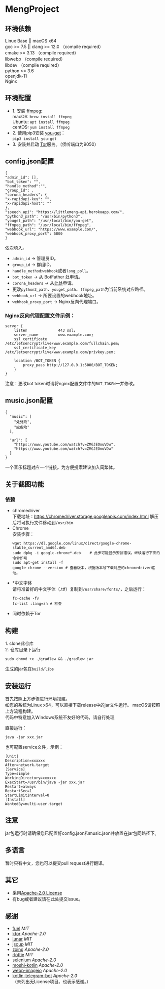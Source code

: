 # MengProject

## 环境依赖

Linux Base || macOS x64  
gcc >= 7.5 || clang >= 12.0 （compile required）  
cmake >= 3.13 （compile required）  
libwebp （compile required）  
libdev （compile required）  
python >= 3.6  
openjdk-11  
Nginx

## 环境配置

- 1.&nbsp;安装 [ffmpeg](https://www.ffmpeg.org):  
  macOS:&nbsp;``brew install ffmpeg``  
  Ubuntu:&nbsp;``apt install ffmpeg``  
  centOS:&nbsp;``yum install ffmpeg``
- 2.&nbsp;使用pip3安装 [you-get](https://www.github.com/soimort/you-get)：  
  ``pip3 install you-get``
- 3.&nbsp;安装并启动 [Tor](https://www.torproject.org/)服务。（侦听端口为9050）

## config.json配置

```
{  
"admin_id": [], 
"bot_token": "",
"handle_method":"",
"group_id": ,
"corona_headers": {
"x-rapidapi-key": "",
"x-rapidapi-host": ""
},
"speech_api": "https://littlemeng-api.herokuapp.com/",
"python3_path": "/usr/bin/python3",
"youget_path": "/usr/local/bin/you-get",
"ffmpeg_path": "/usr/local/bin/ffmpeg",
"webhook_url": "https://www.example.com/",
"webhook_proxy_port": 5000
}
```

依次填入。

- ``admin_id`` -> 管理员ID。
- ``group_id`` -> 群组ID。
- ``handle_method``:``webhook``或者``long_poll``。
- ``bot_token`` -> 从 BotFather 处申请。
- ``corona_headers`` -> 从[此处](https://rapidapi.com/api-sports/api/covid-193/)申请。
- 更改``python3_path``、``youget_path``、``ffmpeg_path``为当前系统对应路径。
- ``webhook_url`` -> 所要设置的webhook地址。
- ``webhook_proxy_port`` -> Nginx反向代理端口。

### Nginx反向代理配置文件示例：

```
server {
    listen              443 ssl;
    server_name         www.example.com;
    ssl_certificate     /etc/letsencrypt/live/www.example.com/fullchain.pem;
    ssl_certificate_key /etc/letsencrypt/live/www.example.com/privkey.pem;

    location /BOT_TOKEN {
        proxy_pass http://127.0.0.1:5000/BOT_TOKEN;
    }
}
```

注意：更改bot token时请将nginx配置文件中的```BOT_TOKEN```一并修改。

## music.json配置

```
{
  "music": [
    "处处吻",
    "處處吻"
  ],

  "url": [
    "https://www.youtube.com/watch?v=ZMGJEOnuVDw",
    "https://www.youtube.com/watch?v=ZMGJEOnuVDw"
  ]
}
```  

一个音乐标题对应一个链接。为方便搜索建议加入简繁体。

## 关于截图功能

### 依赖

- chromedriver  
  下载地址：https://chromedriver.storage.googleapis.com/index.html
  解压后将可执行文件移动到```/usr/bin```
- Chrome  
  安装步骤：
  ```
  wget https://dl.google.com/linux/direct/google-chrome-stable_current_amd64.deb
  sudo dpkg -i google-chrome*.deb    # 此步可能显示安装错误，继续运行下面的命令即可
  sudo apt-get install -f
  google-chrome --version # 查看版本，根据版本号下载对应的chromedriver驱动。
  ```
- *中文字体  
  请将准备好的中文字体（.ttf）复制到```/usr/share/fonts/```，之后运行：
  ```
  fc-cache -fv
  fc-list :lang=zh # 检查
  ```
- 同时依赖于Tor

## 构建

1.&nbsp;clone此仓库  
2.&nbsp;仓库目录下运行

```
sudo chmod +x ./gradlew && ./gradlew jar
```

生成的jar包在``build/libs``

## 安装运行

首先按照上方步骤进行环境搭建。  
如您的系统为Linux x64，可以直接下载release中的jar文件运行。
macOS请按照上方流程构建。  
代码中特意加入Windows系统不友好的代码，请自行处理

直接运行：

```
java -jar xxx.jar
```  

也可配置service文件，示例：

```
[Unit]
Description=xxxxxx
After=network.target
[Service]
Type=simple
WorkingDirectory=xxxxxx
ExecStart=/usr/bin/java -jar xxx.jar
Restart=always
RestartSec=1
StartLimitInterval=0
[Install]
WantedBy=multi-user.target
```

## 注意

jar包运行时请确保您已配置好config.json和music.json并放置在jar包同路径下。

## 多语言

暂时只有中文，您也可以提交pull request进行翻译。

## 其它

- 采用[Apache-2.0 License](https://www.apache.org/licenses/LICENSE-2.0)
- 有bug或者建议请在此处提交issue。

## 感谢

- [fuel](https://github.com/kittinunf/fuel)  *MIT*
- [ktor](https://github.com/ktorio/ktor)  *Apache-2.0*
- [lunar](https://github.com/6tail/lunar-java)  *MIT*
- [jsoup](https://github.com/jhy/jsoup)  *MIT*
- [zxing](https://github.com/zxing/zxing)  *Apache-2.0*
- [rlottie](https://github.com/Samsung/rlottie)  *MIT*
- [selenium](https://github.com/SeleniumHQ/selenium)  *Apache-2.0*
- [moshi-kotlin](https://github.com/square/moshi)  *Apache-2.0*
- [webp-imageio](https://github.com/sejda-pdf/webp-imageio)  *Apache-2.0*
- [kotlin-telegram-bot](https://github.com/kotlin-telegram-bot/kotlin-telegram-bot)  *Apache-2.0*  
  （未列出无License项目。也表示感谢。）